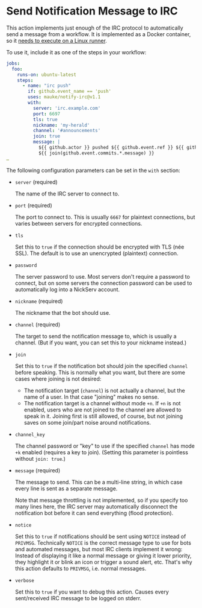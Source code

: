 # Send Notification Message to IRC

This action implements just enough of the IRC protocol to automatically send a
message from a workflow. It is implemented as a Docker container, so it [needs to
execute on a Linux runner](https://docs.github.com/en/actions/concepts/workflows-and-actions/custom-actions#docker-container-actions).

To use it, include it as one of the steps in your workflow:

```yaml
jobs:
  foo:
    runs-on: ubuntu-latest
    steps:
      - name: "irc push"
        if: github.event_name == 'push'
        uses: mauke/notify-irc@v1.1
        with:
          server: 'irc.example.com'
          port: 6697
          tls: true
          nickname: 'my-herald'
          channel: '#announcements'
          join: true
          message: |
            ${{ github.actor }} pushed ${{ github.event.ref }} ${{ github.event.compare }}
            ${{ join(github.event.commits.*.message) }}
…
```

The following configuration parameters can be set in the `with` section:

- `server` (required)

  The name of the IRC server to connect to.

- `port` (required)

  The port to connect to. This is usually `6667` for plaintext connections, but
  varies between servers for encrypted connections.

- `tls`

  Set this to `true` if the connection should be encrypted with TLS (née SSL).
  The default is to use an unencrypted (plaintext) connection.

- `password`

  The server password to use. Most servers don't require a password to connect,
  but on some servers the connection password can be used to automatically log
  into a NickServ account.

- `nickname` (required)

  The nickname that the bot should use.

- `channel` (required)

  The target to send the notification message to, which is usually a channel.
  (But if you want, you can set this to your nickname instead.)

- `join`

  Set this to `true` if the notification bot should join the specified
  `channel` before speaking. This is normally what you want, but there are some
  cases where joining is not desired:

  - The notification target (`channel`) is not actually a channel, but the name
    of a user. In that case "joining" makes no sense.
  - The notification target is a channel without mode `+n`. If `+n` is not
    enabled, users who are not joined to the channel are allowed to speak in
    it. Joining first is still allowed, of course, but not joining saves on
    some join/part noise around notifications.

- `channel_key`

  The channel password or "key" to use if the specified `channel` has mode `+k`
  enabled (requires a key to join). (Setting this parameter is pointless
  without `join: true`.)

- `message` (required)

  The message to send. This can be a multi-line string, in which case every
  line is sent as a separate message.

  Note that message throttling is not implemented, so if you specify too many
  lines here, the IRC server may automatically disconnect the notification bot
  before it can send everything (flood protection).

- `notice`

  Set this to `true` if notifications should be sent using `NOTICE` instead of
  `PRIVMSG`. Technically `NOTICE` is the correct message type to use for bots
  and automated messages, but most IRC clients implement it wrong: Instead of
  displaying it like a normal message or giving it lower priority, they
  highlight it or blink an icon or trigger a sound alert, etc. That's why this
  action defaults to `PRIVMSG`, i.e. normal messages.

- `verbose`

  Set this to `true` if you want to debug this action. Causes every
  sent/received IRC message to be logged on stderr.
